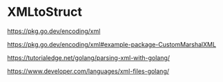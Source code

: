 # XMLtoStruct

https://pkg.go.dev/encoding/xml

https://pkg.go.dev/encoding/xml#example-package-CustomMarshalXML

https://tutorialedge.net/golang/parsing-xml-with-golang/

https://www.developer.com/languages/xml-files-golang/

